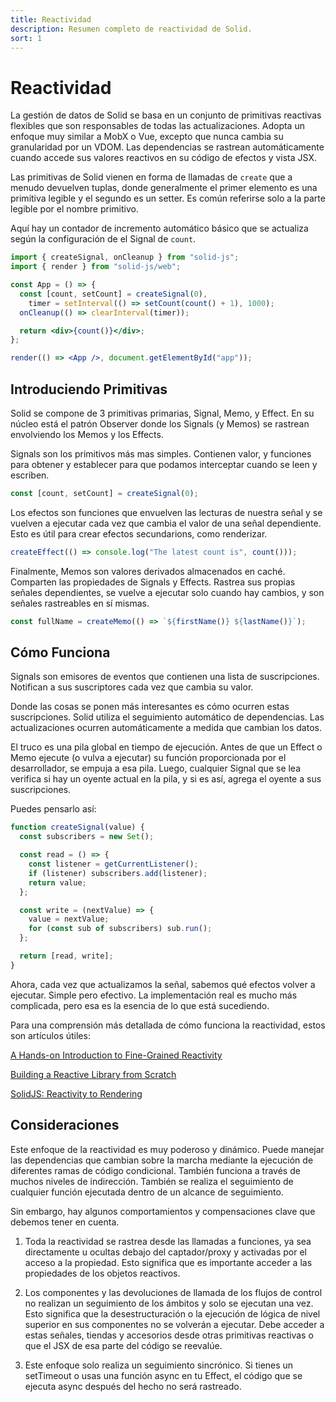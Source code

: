 ```yaml
---
title: Reactividad
description: Resumen completo de reactividad de Solid.
sort: 1
---
```


# Reactividad

La gestión de datos de Solid se basa en un conjunto de primitivas reactivas flexibles que son responsables de todas las actualizaciones. Adopta un enfoque muy similar a MobX o Vue, excepto que nunca cambia su granularidad por un VDOM. Las dependencias se rastrean automáticamente cuando accede sus valores reactivos en su código de efectos y vista JSX.

Las primitivas de Solid vienen en forma de llamadas de `create` que a menudo devuelven tuplas, donde generalmente el primer elemento es una primitiva legible y el segundo es un setter. Es común referirse solo a la parte legible por el nombre primitivo.

Aquí hay un contador de incremento automático básico que se actualiza según la configuración de el Signal de `count`.

```jsx
import { createSignal, onCleanup } from "solid-js";
import { render } from "solid-js/web";

const App = () => {
  const [count, setCount] = createSignal(0),
    timer = setInterval(() => setCount(count() + 1), 1000);
  onCleanup(() => clearInterval(timer));

  return <div>{count()}</div>;
};

render(() => <App />, document.getElementById("app"));
```

## Introduciendo Primitivas

Solid se compone de 3 primitivas primarias, Signal, Memo, y Effect. En su núcleo está el patrón Observer donde los Signals (y Memos) se rastrean envolviendo los Memos y los Effects.

Signals son los primitivos más mas simples. Contienen valor, y funciones para obtener y establecer para que podamos interceptar cuando se leen y escriben.

```js
const [count, setCount] = createSignal(0);
```

Los efectos son funciones que envuelven las lecturas de nuestra señal y se vuelven a ejecutar cada vez que cambia el valor de una señal dependiente. Esto es útil para crear efectos secundarions, como renderizar.

```js
createEffect(() => console.log("The latest count is", count()));
```

Finalmente, Memos son valores derivados almacenados en caché. Comparten las propiedades de Signals y Effects. Rastrea sus propias señales dependientes, se vuelve a ejecutar solo cuando hay cambios, y son señales rastreables en sí mismas.

```js
const fullName = createMemo(() => `${firstName()} ${lastName()}`);
```

## Cómo Funciona

Signals son emisores de eventos que contienen una lista de suscripciones. Notifican a sus suscriptores cada vez que cambia su valor.

Donde las cosas se ponen más interesantes es cómo ocurren estas suscripciones. Solid utiliza el seguimiento automático de dependencias. Las actualizaciones ocurren automáticamente a medida que cambian los datos.

El truco es una pila global en tiempo de ejecución. Antes de que un Effect o Memo ejecute (o vulva a ejecutar) su función proporcionada por el desarrollador, se empuja a esa pila. Luego, cualquier Signal que se lea verifica si hay un oyente actual en la pila, y si es así, agrega el oyente a sus suscripciones.

Puedes pensarlo así:

```js
function createSignal(value) {
  const subscribers = new Set();

  const read = () => {
    const listener = getCurrentListener();
    if (listener) subscribers.add(listener);
    return value;
  };

  const write = (nextValue) => {
    value = nextValue;
    for (const sub of subscribers) sub.run();
  };

  return [read, write];
}
```

Ahora, cada vez que actualizamos la señal, sabemos qué efectos volver a ejecutar. Simple pero efectivo. La implementación real es mucho más complicada, pero esa es la esencia de lo que está sucediendo.

Para una comprensión más detallada de cómo funciona la reactividad, estos son artículos útiles:

[A Hands-on Introduction to Fine-Grained Reactivity](https://dev.to/ryansolid/a-hands-on-introduction-to-fine-grained-reactivity-3ndf)

[Building a Reactive Library from Scratch](https://dev.to/ryansolid/building-a-reactive-library-from-scratch-1i0p)

[SolidJS: Reactivity to Rendering](https://indepth.dev/posts/1289/solidjs-reactivity-to-rendering)

## Consideraciones

Este enfoque de la reactividad es muy poderoso y dinámico. Puede manejar las dependencias que cambian sobre la marcha mediante la ejecución de diferentes ramas de código condicional. También funciona a través de muchos niveles de indirección. También se realiza el seguimiento de cualquier función ejecutada dentro de un alcance de seguimiento.

Sin embargo, hay algunos comportamientos y compensaciones clave que debemos tener en cuenta.

1. Toda la reactividad se rastrea desde las llamadas a funciones, ya sea directamente u ocultas debajo del captador/proxy y activadas por el acceso a la propiedad. Esto significa que es importante acceder a las propiedades de los objetos reactivos.

2. Los componentes y las devoluciones de llamada de los flujos de control no realizan un seguimiento de los ámbitos y solo se ejecutan una vez. Esto significa que la desestructuración o la ejecución de lógica de nivel superior en sus componentes no se volverán a ejecutar. Debe acceder a estas señales, tiendas y accesorios desde otras primitivas reactivas o que el JSX de esa parte del código se reevalúe.

3. Este enfoque solo realiza un seguimiento sincrónico. Si tienes un setTimeout o usas una función async en tu Effect, el código que se ejecuta async después del hecho no será rastreado.
